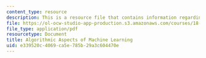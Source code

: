 ```yaml
---
content_type: resource
description: This is a resource file that contains information regarding chapter 6.
file: https://ol-ocw-studio-app-production.s3.amazonaws.com/courses/18-409-algorithmic-aspects-of-machine-learning-spring-2015/e339520c4069ca5e785b29a3c604470e_MIT18_409S15_chapp6.pdf
file_type: application/pdf
resourcetype: Document
title: Algorithmic Aspects of Machine Learning
uid: e339520c-4069-ca5e-785b-29a3c604470e
---
```

